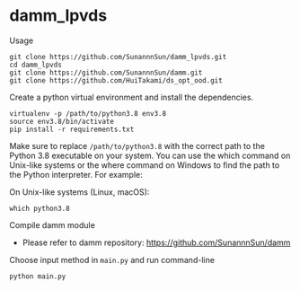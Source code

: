 # damm_lpvds


Usage


```
git clone https://github.com/SunannnSun/damm_lpvds.git
cd damm_lpvds
git clone https://github.com/SunannnSun/damm.git
git clone https://github.com/HuiTakami/ds_opt_ood.git
```


Create a python virtual environment and install the dependencies.

```
virtualenv -p /path/to/python3.8 env3.8
source env3.8/bin/activate
pip install -r requirements.txt
```

Make sure to replace `/path/to/python3.8` with the correct path to the Python 3.8 executable on your system. You can use the which command on Unix-like systems or the where command on Windows to find the path to the Python interpreter. For example:

On Unix-like systems (Linux, macOS):

```
which python3.8
```

Compile damm module
- Please refer to damm repository: https://github.com/SunannnSun/damm

Choose input method in ```main.py``` and run command-line
```
python main.py
```